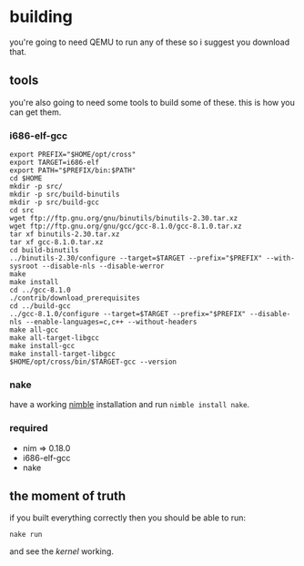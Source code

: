 # building
you're going to need QEMU to run any of these so i suggest you download that.

## tools
you're also going to need some tools to build some of these. this is how you can get them.

### i686-elf-gcc
```shell
export PREFIX="$HOME/opt/cross"
export TARGET=i686-elf
export PATH="$PREFIX/bin:$PATH"
cd $HOME
mkdir -p src/
mkdir -p src/build-binutils
mkdir -p src/build-gcc
cd src
wget ftp://ftp.gnu.org/gnu/binutils/binutils-2.30.tar.xz
wget ftp://ftp.gnu.org/gnu/gcc/gcc-8.1.0/gcc-8.1.0.tar.xz
tar xf binutils-2.30.tar.xz
tar xf gcc-8.1.0.tar.xz
cd build-binutils
../binutils-2.30/configure --target=$TARGET --prefix="$PREFIX" --with-sysroot --disable-nls --disable-werror
make
make install
cd ../gcc-8.1.0
./contrib/download_prerequisites
cd ../build-gcc
../gcc-8.1.0/configure --target=$TARGET --prefix="$PREFIX" --disable-nls --enable-languages=c,c++ --without-headers
make all-gcc
make all-target-libgcc
make install-gcc
make install-target-libgcc
$HOME/opt/cross/bin/$TARGET-gcc --version
```

### nake
have a working [nimble](https://github.com/nim-lang/nimble) installation and run `nimble install nake`.

### required
- nim => 0.18.0
- i686-elf-gcc
- nake

## the moment of truth
if you built everything correctly then you should be able to run:
```shell
nake run
```
and see the *kernel* working.
